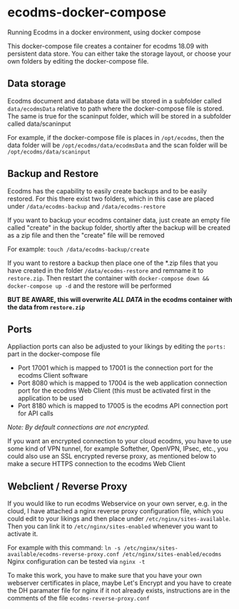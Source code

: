 # ecodms-docker-compose
Running Ecodms in a docker environment, using docker compose

This docker-compose file creates a container for ecodms 18.09 with persistent data store.
You can either take the storage layout, or choose your own folders by editing the docker-compose file.

## Data storage
Ecodms document and database data will be stored in a subfolder called ```data/ecodmsData``` relative to path where the docker-compose file is stored.
The same is true for the scaninput folder, which will be stored in a subfolder called data/scaninput

For example, if the docker-compose file is places in ```/opt/ecodms```, then the data folder will be ```/opt/ecodms/data/ecodmsData``` and the scan folder will be ```/opt/ecodms/data/scaninput```

## Backup and Restore
Ecodms has the capability to easily create backups and to be easily restored. For this there exist two folders, which in this case are placed under ```/data/ecodms-backup``` and ```/data/ecodms-restore```

If you want to backup your ecodms container data, just create an empty file called "create" in the backup folder, shortly after the backup will be created as a zip file and then the "create" file will be removed

For example: ```touch /data/ecodms-backup/create```

If you want to restore a backup then place one of the *.zip files that you have created in the folder ```/data/ecodms-restore``` and remname it to ```restore.zip```.
Then restart the container with ```docker-compose down && docker-compose up -d``` and the restore will be performed

**BUT BE AWARE,  this will overwrite *ALL DATA* in the ecodms container with the data from ```restore.zip```**

## Ports
Appliaction ports can also be adjusted to your likings by editing the ```ports:``` part in the docker-compose file
- Port 17001 which is mapped to 17001 is the connection port for the ecodms Client software
- Port 8080 which is mapped to 17004 is the web application connection port for the ecodms Web Client (this must be activated first in the application to be used
- Port 8180 which is mapped to 17005 is the ecodms API connection port for API calls

*Note: By default connections are not encrypted.*

If you want an encrypted connection to your cloud ecodms, you have to use some kind of VPN tunnel, for example Softether, OpenVPN, IPsec, etc., you could also use an SSL encrypted reverse proxy, as mentioned below to make a secure HTTPS connection to the ecodms Web Client

## Webclient / Reverse Proxy
If you would like to run ecodms Webservice on your own server, e.g. in the cloud, I have attached a nginx reverse proxy configuration file, which you could edit to your likings and then place under ```/etc/nginx/sites-available```.
Then you can link it to ```/etc/nginx/sites-enabled``` whenever you want to activate it.

For example with this command: ```ln -s /etc/nginx/sites-available/ecodms-reverse-proxy.conf /etc/nginx/sites-enabled/ecodms```
Nginx configuration can be tested via ```nginx -t```

To make this work, you have to make sure that you have your own webserver certificates in place, maybe Let's Encrypt and you have to create the DH paramater file for nginx if it not already exists, instructions are in the comments of the file ```ecodms-reverse-proxy.conf```
